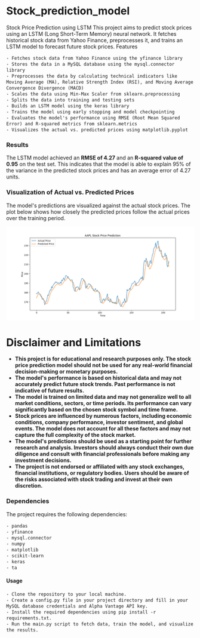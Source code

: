 # Stock_prediction_model

Stock Price Prediction using LSTM
This project aims to predict stock prices using an LSTM (Long Short-Term Memory) neural network. It fetches historical stock data from Yahoo Finance, preprocesses it, and trains an LSTM model to forecast future stock prices.
Features

    - Fetches stock data from Yahoo Finance using the yfinance library
    - Stores the data in a MySQL database using the mysql.connector library
    - Preprocesses the data by calculating technical indicators like Moving Average (MA), Relative Strength Index (RSI), and Moving Average Convergence Divergence (MACD)
    - Scales the data using Min-Max Scaler from sklearn.preprocessing
    - Splits the data into training and testing sets
    - Builds an LSTM model using the keras library
    - Trains the model using early stopping and model checkpointing
    - Evaluates the model's performance using RMSE (Root Mean Squared Error) and R-squared metrics from sklearn.metrics
    - Visualizes the actual vs. predicted prices using matplotlib.pyplot


### Results
The LSTM model achieved an **RMSE of 4.27** and an **R-squared value of 0.95** on the test set. This indicates that the model is able to explain 95% of the variance in the predicted stock prices and has an average error of 4.27 units.

### Visualization of Actual vs. Predicted Prices

The model's predictions are visualized against the actual stock prices. The plot below shows how closely the predicted prices follow the actual prices over the training period.

![Actual vs. Predicted Prices](stock_model_2.png)

# Disclaimer and Limitations

- __This project is for educational and research purposes only. The stock price prediction model should not be used for any real-world financial decision-making or monetary purposes.__
- __The model's performance is based on historical data and may not accurately predict future stock trends. Past performance is not indicative of future results.__
- __The model is trained on limited data and may not generalize well to all market conditions, sectors, or time periods. Its performance can vary significantly based on the chosen stock symbol and time frame.__
- __Stock prices are influenced by numerous factors, including economic conditions, company performance, investor sentiment, and global events. The model does not account for all these factors and may not capture the full complexity of the stock market.__
- __The model's predictions should be used as a starting point for further research and analysis. Investors should always conduct their own due diligence and consult with financial professionals before making any investment decisions.__
- __The project is not endorsed or affiliated with any stock exchanges, financial institutions, or regulatory bodies. Users should be aware of the risks associated with stock trading and invest at their own discretion.__


### Dependencies
The project requires the following dependencies:

    - pandas
    - yfinance
    - mysql.connector
    - numpy
    - matplotlib
    - scikit-learn
    - keras
    - ta

#### Usage

    - Clone the repository to your local machine.
    - Create a config.py file in your project directory and fill in your MySQL database credentials and Alpha Vantage API key.
    - Install the required dependencies using pip install -r requirements.txt.
    - Run the main.py script to fetch data, train the model, and visualize the results.

